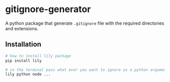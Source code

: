 # gitignore-generator

A python package that generate `.gitignore` file with the required directories and extensions.

## Installation

```bash
# how to install lily package
pip install lily
```

```bash
# in the terminal pass what ever you want to ignore as a python argument
lily python node ...
```
